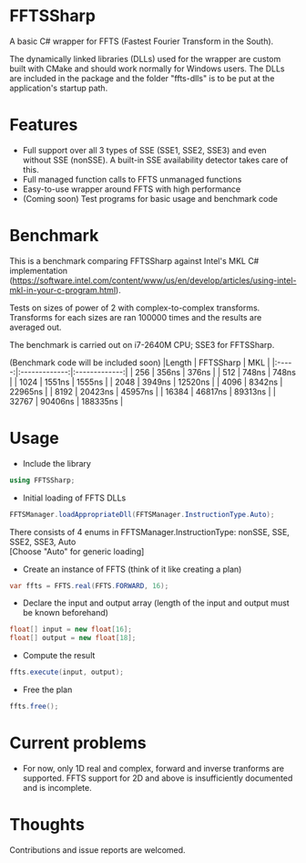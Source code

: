 # FFTSSharp
A basic C# wrapper for FFTS (Fastest Fourier Transform in the South).

The dynamically linked libraries (DLLs) used for the wrapper are custom built with CMake and should work normally for Windows users. The DLLs are included in the package and the folder "ffts-dlls" is to be put at the application's startup path.

# Features
* Full support over all 3 types of SSE (SSE1, SSE2, SSE3) and even without SSE (nonSSE). A built-in SSE availability detector takes care of this.
* Full managed function calls to FFTS unmanaged functions
* Easy-to-use wrapper around FFTS with high performance
* (Coming soon) Test programs for basic usage and benchmark code

# Benchmark
This is a benchmark comparing FFTSSharp against Intel's MKL C# implementation (https://software.intel.com/content/www/us/en/develop/articles/using-intel-mkl-in-your-c-program.html).

Tests on sizes of power of 2 with complex-to-complex transforms. Transforms for each sizes are ran 100000 times and the results are averaged out.

The benchmark is carried out on i7-2640M CPU; SSE3 for FFTSSharp.

(Benchmark code will be included soon)
|Length | FFTSSharp     | MKL           |
|:-----:|:-------------:|:-------------:|
| 256   | 356ns         | 376ns         |
| 512   | 748ns         | 748ns         |
| 1024  | 1551ns        | 1555ns        |
| 2048  | 3949ns        | 12520ns       |
| 4096  | 8342ns        | 22965ns       |
| 8192  | 20423ns       | 45957ns       |
| 16384 | 46817ns       | 89313ns       |
| 32767 | 90406ns       | 188335ns      |

# Usage
* Include the library
```cs
using FFTSSharp;
```
* Initial loading of FFTS DLLs
```cs
FFTSManager.loadAppropriateDll(FFTSManager.InstructionType.Auto);
```
There consists of 4 enums in FFTSManager.InstructionType: nonSSE, SSE, SSE2, SSE3, Auto\
[Choose "Auto" for generic loading]
* Create an instance of FFTS (think of it like creating a plan)
```cs
var ffts = FFTS.real(FFTS.FORWARD, 16);
```
* Declare the input and output array (length of the input and output must be known beforehand)
```cs
float[] input = new float[16];
float[] output = new float[18];
```
* Compute the result
```cs
ffts.execute(input, output);
```
* Free the plan
```cs
ffts.free();
```

# Current problems
* For now, only 1D real and complex, forward and inverse tranforms are supported. FFTS support for 2D and above is insufficiently documented and is incomplete.

# Thoughts
Contributions and issue reports are welcomed.
